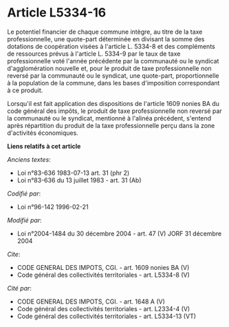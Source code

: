 # Article L5334-16

Le potentiel financier de chaque commune intègre, au titre de la taxe professionnelle, une quote-part déterminée en divisant
la somme des dotations de coopération visées à l'article L. 5334-8 et des compléments de ressources prévus à l'article L.
5334-9 par le taux de taxe professionnelle voté l'année précédente par la communauté ou le syndicat d'agglomération nouvelle
et, pour le produit de taxe professionnelle non reversé par la communauté ou le syndicat, une quote-part, proportionnelle à
la population de la commune, dans les bases d'imposition correspondant à ce produit. 

Lorsqu'il est fait application des dispositions de l'article 1609 nonies BA du code général des impôts, le produit de taxe
professionnelle non reversé par la communauté ou le syndicat, mentionné à l'alinéa précédent, s'entend après répartition du
produit de la taxe professionnelle perçu dans la zone d'activités économiques.

**Liens relatifs à cet article**

_Anciens textes_:

  - Loi n°83-636 1983-07-13 art. 31 (phr 2)
  - Loi n°83-636 du 13 juillet 1983 - art. 31 (Ab)

_Codifié par_:

  - Loi n°96-142 1996-02-21

_Modifié par_:

  - Loi n°2004-1484 du 30 décembre 2004 - art. 47 (V) JORF 31 décembre 2004

_Cite_:

  - CODE GENERAL DES IMPOTS, CGI. - art. 1609 nonies BA (V)
  - Code général des collectivités territoriales - art. L5334-8 (V)

_Cité par_:

  - CODE GENERAL DES IMPOTS, CGI. - art. 1648 A (V)
  - Code général des collectivités territoriales - art. L2334-4 (V)
  - Code général des collectivités territoriales - art. L5334-13 (VT)
